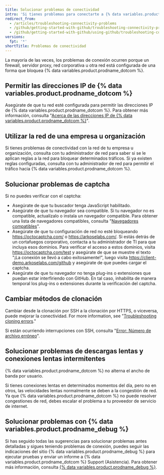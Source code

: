 ```yaml
---
title: Solucionar problemas de conectividad
intro: 'Si tienes problemas para conectarte a {% data variables.product.prodname_dotcom %}, puedes solucionar los problemas de conexión. Utiliza la herramienta {% data variables.product.prodname_debug %} para diagnosticar problemas.'
redirect_from:
  - /articles/troubleshooting-connectivity-problems
  - /github/getting-started-with-github/troubleshooting-connectivity-problems
  - /github/getting-started-with-github/using-github/troubleshooting-connectivity-problems
versions:
  fpt: '*'
shortTitle: Problemas de conectividad
---
```


La mayoría de las veces, los problemas de conexión ocurren porque un firewall, servidor proxy, red corporativa u otra red está configurada de una forma que bloquea {% data variables.product.prodname_dotcom %}.

## Permitir las direcciones IP de {% data variables.product.prodname_dotcom %}

Asegúrate de que tu red esté configurada para permitir las direcciones IP de {% data variables.product.prodname_dotcom %}. Para obtener más información, consulta "[Acerca de las direcciones IP de {% data variables.product.prodname_dotcom %}](/articles/about-github-s-ip-addresses)".

## Utilizar la red de una empresa u organización

Si tienes problemas de conectividad con la red de tu empresa u organización, consulta con tu administrador de red para saber si se le aplican reglas a la red para bloquear determinados tráficos. Si ya existen reglas configuradas, consulta con tu administrador de red para permitir el tráfico hacia {% data variables.product.prodname_dotcom %}.

## Solucionar problemas de captcha

Si no puedes verificar con el captcha:
- Asegúrate de que tu buscador tenga JavaScript habilitado.
- Asegúrate de que tu navegador sea compatible. Si tu navegador no es compatible, actualízalo o instala un navegador compatible. Para obtener una lista de navegadores compatibles, consulta "[Navegadores compatibles](/articles/supported-browsers)".
- Asegúrate de que tu configuración de red no esté bloqueando https://octocaptcha.com/ o https://arkoselabs.com/. Si estás detrás de un cortafuegos corporativo, contacta a tu administrador de TI para que incluya esos dominios. Para verificar el acceso a estos dominios, visita https://octocaptcha.com/test y asegúrate de que se muestre el texto "¡La conexión se llevó a cabo exitosamente!", luego visita https://client-demo.arkoselabs.com/github y asegúrate de que puedes cargar el captcha.
- Asegúrate de que tu navegador no tenga plug-ins o extensiones que puedan estar interfiriendo con GitHub. En tal caso, inhabilita de manera temporal los plug-ins o extensiones durante la verificación del captcha.

## Cambiar métodos de clonación

Cambiar desde la clonación por SSH a la clonación por HTTPS, o viceversa, puede mejorar la conectividad. For more information, see "[Troubleshooting cloning errors](/repositories/creating-and-managing-repositories/troubleshooting-cloning-errors)."

Si están ocurriendo interrupciones con SSH, consulta "[Error: Número de archivo erróneo](/articles/error-bad-file-number)".

## Solucionar problemas de descargas lentas y conexiones lentas intermitentes

{% data variables.product.prodname_dotcom %} no alterna el ancho de banda por usuario.

Si tienes conexiones lentas en determinados momentos del día, pero no en otros, las velocidades lentas normalmente se deben a la congestión de red. Ya que {% data variables.product.prodname_dotcom %} no puede resolver congestiones de red, debes escalar el problema a tu proveedor de servicio de internet.

## Solucionar problemas con {% data variables.product.prodname_debug %}

Si has seguido todas las sugerencias para solucionar problemas antes detalladas y sigues teniendo problemas de conexión, puedes seguir las indicaciones del sitio {% data variables.product.prodname_debug %} para ejecutar pruebas y enviar un informe a {% data variables.product.prodname_dotcom %} Support (Asistencia). Para obtener más información, consulta [{% data variables.product.prodname_debug %}](https://github-debug.com/).
